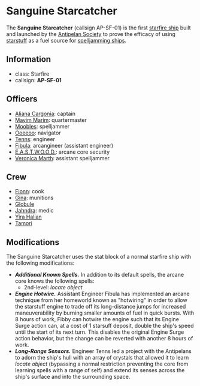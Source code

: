 # Sanguine Starcatcher

The **Sanguine Starcatcher** (callsign AP-SF-01) is the first [starfire ship](../../../../ch-6-mote-treasures/vehicles/starstuff-ships/starfire-ship.md) built and launched by the [Antipelan Society](../antipelan-society) to prove the efficacy of using [starstuff](../../../../ch-6-mote-treasures/starstuff.md) as a fuel source for [spelljamming ships](../../../../ch-6-mote-treasures/vehicles/starstuff-ships/starstuff-ships.md).

## Information

- class: Starfire
- callsign: **AP-SF-01**

## Officers

- [Aliana Cargonia](../members/aliana-cargonia.md): captain
- [Mayim Marim](../members/mayim-marim.md): quartermaster
- [Moobles](../members/moobles.md): spelljammer
- [Ooeeoo](../members/ooeeoo.md): navigator
- [Tenns](../members/tenns.md): engineer
- [Fibula](../members/fibula.md): arcangineer (assistant engineer)
- [E.A.S.T.W.O.O.D.](../members/eastwood.md): arcane core security
- [Veronica Marth](../members/veronica-marth.md): assistant spelljammer

## Crew

- [Fionn](../members/fionn.md): cook
- [Gina](../members/gina.md): munitions
- [Globule](../members/globule.md)
- [Jahndra](../members/jahndra.md): medic
- [Yira Halian](../members/yira-halian.md)
- [Tamori](../members/tamori.md)

## Modifications

The Sanguine Starcatcher uses the stat block of a normal starfire ship with the following modifications:

- _**Additional Known Spells.**_ In addition to its default spells, the arcane core knows the following spells:
  - 2nd-level: _locate object_
- _**Engine Hotwire.**_ Assistant Engineer Fibula has implemented an arcane technique from her homeworld known as "hotwiring" in order to allow the starstuff engine to trade off its long-distance jumps for increased maneuverability by burning smaller amounts of fuel in quick bursts. With 8 hours of work, Fibby can hotwire the engine such that its Engine Surge action can, at a cost of 1 starsuff deposit, double the ship's speed until the start of its next turn. This disables the original Engine Surge action behavior, but the change can be reverted with another 8 hours of work.
- _**Long-Range Sensors.**_ Engineer Tenns led a project with the Antipelans to adorn the ship's hull with an array of crystals that allowed it to learn _locate object_ (bypassing a normal restriction preventing the core from learning spells with a range of self) and extend its senses across the ship's surface and into the surrounding space.

